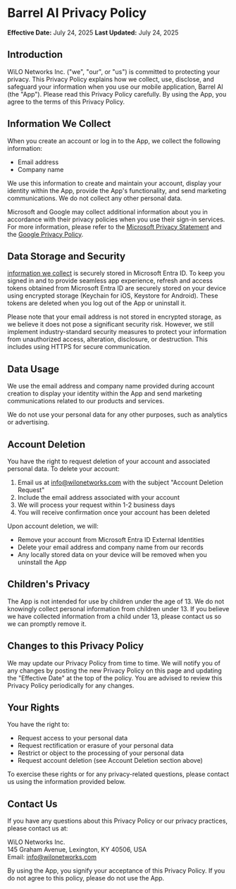 # Barrel AI Privacy Policy

**Effective Date:** July 24, 2025
**Last Updated:** July 24, 2025

## Introduction
WiLO Networks Inc. ("we", "our", or "us") is committed to protecting your privacy. This Privacy Policy explains how we collect, use, disclose, and safeguard your information when you use our mobile application, Barrel AI (the "App"). Please read this Privacy Policy carefully. By using the App, you agree to the terms of this Privacy Policy.

<a id="information-collected"></a>
## Information We Collect
When you create an account or log in to the App, we collect the following information:
- Email address
- Company name

We use this information to create and maintain your account, display your identity within the App, provide the App's functionality, and send marketing communications. We do not collect any other personal data.

Microsoft and Google may collect additional information about you in accordance with their privacy policies when you use their sign-in services. For more information, please refer to the [Microsoft Privacy Statement](https://privacy.microsoft.com/en-us/privacystatement) and the [Google Privacy Policy](https://policies.google.com/privacy).

## Data Storage and Security
[information we collect](#information-collected) is securely stored in Microsoft Entra ID. To keep you signed in and to provide seamless app experience, refresh and access tokens obtained from Microsoft Entra ID are securely stored on your device using encrypted storage (Keychain for iOS, Keystore for Android). These tokens are deleted when you log out of the App or uninstall it.

Please note that your email address is not stored in encrypted storage, as we believe it does not pose a significant security risk. However, we still implement industry-standard security measures to protect your information from unauthorized access, alteration, disclosure, or destruction. This includes using HTTPS for secure communication.

## Data Usage
We use the email address and company name provided during account creation to display your identity within the App and send marketing communications related to our products and services.

We do not use your personal data for any other purposes, such as analytics or advertising.

## Account Deletion
You have the right to request deletion of your account and associated personal data. To delete your account:

1. Email us at info@wilonetworks.com with the subject "Account Deletion Request"
2. Include the email address associated with your account
3. We will process your request within 1-2 business days
4. You will receive confirmation once your account has been deleted

Upon account deletion, we will:
- Remove your account from Microsoft Entra ID External Identities
- Delete your email address and company name from our records
- Any locally stored data on your device will be removed when you uninstall the App

## Children's Privacy
The App is not intended for use by children under the age of 13. We do not knowingly collect personal information from children under 13. If you believe we have collected information from a child under 13, please contact us so we can promptly remove it.

## Changes to this Privacy Policy
We may update our Privacy Policy from time to time. We will notify you of any changes by posting the new Privacy Policy on this page and updating the "Effective Date" at the top of the policy. You are advised to review this Privacy Policy periodically for any changes.

## Your Rights
You have the right to:
- Request access to your personal data
- Request rectification or erasure of your personal data
- Restrict or object to the processing of your personal data
- Request account deletion (see Account Deletion section above)

To exercise these rights or for any privacy-related questions, please contact us using the information provided below.

## Contact Us
If you have any questions about this Privacy Policy or our privacy practices, please contact us at:

WiLO Networks Inc.<br>
145 Graham Avenue, Lexington, KY 40506, USA<br>
Email: info@wilonetworks.com<br>

By using the App, you signify your acceptance of this Privacy Policy. If you do not agree to this policy, please do not use the App.